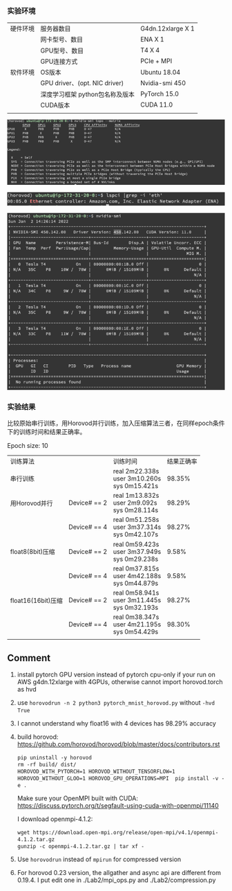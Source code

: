 ### 实验环境

|          |                                 |                    |
| -------- | ------------------------------- | ------------------ |
| 硬件环境 | 服务器数目                      | G4dn.12xlarge X  1 |
|          | 网卡型号、数目                  | ENA X 1            |
|          | GPU型号、数目                   | T4 X 4             |
|          | GPU连接方式                     | PCIe + MPI         |
| 软件环境 | OS版本                          | Ubuntu 18.04       |
|          | GPU driver、(opt. NIC driver)   | Nvidia-smi 450     |
|          | 深度学习框架 python包名称及版本 | PyTorch 15.0       |
|          | CUDA版本                        | CUDA 11.0          |
|          |                                 |                    |



![image-20220102222231183](./images/image-20220102222231183.png)



![image-20220102222534648](./images/image-20220102222534648.png)



![image-20220102222702683](./images/image-20220102222702683.png)

### 实验结果

比较原始串行训练，用Horovod并行训练，加入压缩算法三者，在同样epoch条件下的训练时间和结果正确率。

Epoch size: 10 

|                    |              |                                                              |            |
| ------------------ | ------------ | ------------------------------------------------------------ | ---------- |
| 训练算法           |              | 训练时间                                                     | 结果正确率 |
| 串行训练           |              | real	2m22.338s<br/>user	3m10.260s<br/>sys	0m15.421s | 98.35%     |
| 用Horovod并行      | Device# == 2 | real	1m13.832s<br/>user	2m9.092s<br/>sys	0m28.114s  | 98.29%     |
|                    | Device# == 4 | real	0m51.258s<br/>user	3m37.314s<br/>sys	0m42.107s | 98.27%     |
| float8(8bit)压缩   | Device# == 2 | real	0m59.423s<br/>user	3m37.949s<br/>sys	0m29.238s | 9.58%      |
|                    | Device# == 4 | real	0m37.815s<br/>user	4m42.188s<br/>sys	0m44.879s | 9.58%      |
| float16(16bit)压缩 | Device# == 2 | real	0m58.941s<br/>user	3m11.445s<br/>sys	0m32.193s | 98.27%     |
|                    | Device# == 4 | real	0m38.347s<br/>user	4m21.195s<br/>sys	0m54.429s | 98.30%     |
|                    |              |                                                              |            |

## 



## Comment

1. install pytorch GPU version instead of pytorch cpu-only if your run on AWS g4dn.12xlarge with 4GPUs, otherwise cannot import horovod.torch as hvd

2. use `horovodrun -n 2 python3 pytorch_mnist_horovod.py` without `-hvd True`

3. I cannot understand why float16 with 4 devices has 98.29% accuracy

4. build horovod: https://github.com/horovod/horovod/blob/master/docs/contributors.rst

   ```
   pip uninstall -y horovod
   rm -rf build/ dist/
   HOROVOD_WITH_PYTORCH=1 HOROVOD_WITHOUT_TENSORFLOW=1 HOROVOD_WITHOUT_GLOO=1 HOROVOD_GPU_OPERATIONS=MPI  pip install -v -e .
   ```

   Make sure your OpenMPI built with CUDA: https://discuss.pytorch.org/t/segfault-using-cuda-with-openmpi/11140

   I download openmpi-4.1.2:

   ```
   wget https://download.open-mpi.org/release/open-mpi/v4.1/openmpi-4.1.2.tar.gz
   gunzip -c openmpi-4.1.2.tar.gz | tar xf -
   ```

5. Use `horovodrun` instead of `mpirun` for compressed version
6. For horovod 0.23 version, the allgather and async api are different from 0.19.4. I put edit one in ./Lab2/mpi_ops.py and ./Lab2/compression.py

